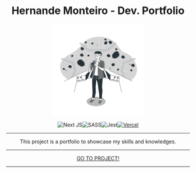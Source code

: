<h1 align= "center">Hernande Monteiro - Dev. Portfolio</h1>
<p align="center">
<img src="./public/favicon.png" alt="Hernande Monteiro Logotipo" style="width: 50%;height: 50%"/>
</p>
<div align="center">

![Next JS](https://img.shields.io/badge/Next-black?style=for-the-badge&logo=next.js&logoColor=white)![SASS](https://img.shields.io/badge/SASS-hotpink.svg?style=for-the-badge&logo=SASS&logoColor=white)![Jest](https://img.shields.io/badge/-jest-%23C21325?style=for-the-badge&logo=jest&logoColor=white)[![Vercel](https://img.shields.io/badge/vercel-%23000000.svg?style=for-the-badge&logo=vercel&logoColor=white)](https://hernandemonteiro.vercel.app)

</div>

<hr>

<p  align= "center">This project is a portfolio to showcase my skills and knowledges.</p>

<hr>

<p align= "center"><a href="https://hernandemonteiro.vercel.app" target="_blank">GO TO PROJECT!</a></p>

<hr>
